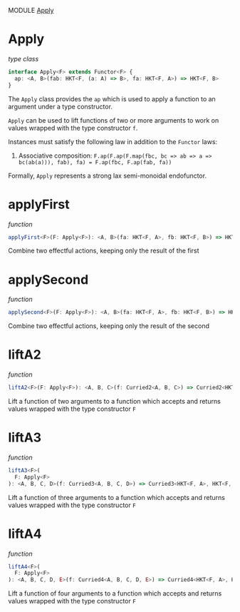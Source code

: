 MODULE [Apply](https://github.com/gcanti/fp-ts/blob/master/src/Apply.ts)

# Apply

_type class_

```ts
interface Apply<F> extends Functor<F> {
  ap: <A, B>(fab: HKT<F, (a: A) => B>, fa: HKT<F, A>) => HKT<F, B>
}
```

The `Apply` class provides the `ap` which is used to apply a function to an argument under a type constructor.

`Apply` can be used to lift functions of two or more arguments to work on values wrapped with the type constructor `f`.

Instances must satisfy the following law in addition to the `Functor` laws:

1. Associative composition: `F.ap(F.ap(F.map(fbc, bc => ab => a => bc(ab(a))), fab), fa) = F.ap(fbc, F.ap(fab, fa))`

Formally, `Apply` represents a strong lax semi-monoidal endofunctor.

# applyFirst

_function_

```ts
applyFirst<F>(F: Apply<F>): <A, B>(fa: HKT<F, A>, fb: HKT<F, B>) => HKT<F, A>
```

Combine two effectful actions, keeping only the result of the first

# applySecond

_function_

```ts
applySecond<F>(F: Apply<F>): <A, B>(fa: HKT<F, A>, fb: HKT<F, B>) => HKT<F, B>
```

Combine two effectful actions, keeping only the result of the second

# liftA2

_function_

```ts
liftA2<F>(F: Apply<F>): <A, B, C>(f: Curried2<A, B, C>) => Curried2<HKT<F, A>, HKT<F, B>, HKT<F, C>>
```

Lift a function of two arguments to a function which accepts and returns values wrapped with the type constructor `F`

# liftA3

_function_

```ts
liftA3<F>(
  F: Apply<F>
): <A, B, C, D>(f: Curried3<A, B, C, D>) => Curried3<HKT<F, A>, HKT<F, B>, HKT<F, C>, HKT<F, D>>
```

Lift a function of three arguments to a function which accepts and returns values wrapped with the type constructor `F`

# liftA4

_function_

```ts
liftA4<F>(
  F: Apply<F>
): <A, B, C, D, E>(f: Curried4<A, B, C, D, E>) => Curried4<HKT<F, A>, HKT<F, B>, HKT<F, C>, HKT<F, D>, HKT<F, E>>
```

Lift a function of four arguments to a function which accepts and returns values wrapped with the type constructor `F`
